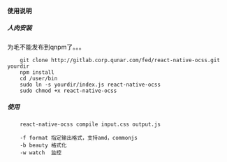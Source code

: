 #### 使用说明


##### 人肉安装

为毛不能发布到qnpm了。。。

```
    git clone http://gitlab.corp.qunar.com/fed/react-native-ocss.git yourdir
    npm install
    cd /user/bin
    sudo ln -s yourdir/index.js react-native-ocss
    sudo chmod +x react-native-ocss
```


##### 使用

```
    react-native-ocss compile input.css output.js

    -f format 指定输出格式，支持amd，commonjs
    -b beauty 格式化
    -w watch  监控
```
